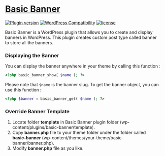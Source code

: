 # [Basic Banner](https://wordpress.org/plugins/basic-banner/)

[![Plugin version](https://img.shields.io/wordpress/plugin/v/basic-banner.svg)](https://wordpress.org/plugins/basic-banner/)
[![WordPress Compatibility](https://img.shields.io/wordpress/v/basic-banner.svg)](https://wordpress.org/plugins/basic-banner/)
[![license](https://img.shields.io/badge/license-GPL--2.0%2B-red.svg)](https://github.com/hisman/basic-banner/blob/master/LICENSE.txt)

Basic Banner is a WordPress plugin that allows you to create and display banners in WordPress. This plugin creates custom post type called banner to store all the banners.

### Displaying the Banner

You can display the banner anywhere in your theme by calling this function :

```php
<?php basic_banner_show( $name ); ?>
```

Please note that `$name` is the banner slug. To get the banner object, you can use this function :

```php
<?php $banner = basic_banner_get( $name ); ?>
```

### Override Banner Template

1. Locate folder **template** in Basic Banner plugin folder (wp-content/plugins/basic-banner/template).
2. Copy **banner.php** file to your theme folder under the folder called **basic-banner** (wp-content/themes/your-theme/basic-banner/banner.php).
3. Modify **banner.php** file as you like.
